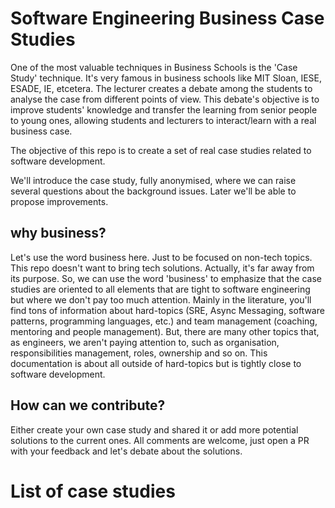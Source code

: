 # Software Engineering Business Case Studies

One of the most valuable techniques in Business Schools is the 'Case Study' technique. It's very famous in business schools like MIT Sloan, IESE, ESADE, IE, etcetera. The lecturer creates a debate among the students to analyse the case from different points of view. This debate's objective is to improve students' knowledge and transfer the learning from senior people to young ones, allowing students and lecturers to interact/learn with a real business case. 

The objective of this repo is to create a set of real case studies related to software development.

We'll introduce the case study, fully anonymised, where we can raise several questions about the background issues. Later we'll be able to propose improvements.

## why business?

Let's use the word business here. Just to be focused on non-tech topics. This repo doesn't want to bring tech solutions. Actually, it's far away from its purpose. So, we can use the word 'business' to emphasize that the case studies are oriented to all elements that are tight to software engineering but where we don't pay too much attention. Mainly in the literature, you'll find tons of information about hard-topics (SRE, Async Messaging, software patterns, programming languages, etc.) and team management (coaching, mentoring and people management). But,  there are many other topics that, as engineers, we aren't paying attention to, such as organisation, responsibilities management, roles, ownership and so on. This documentation is about all outside of hard-topics but is tightly close to software development. 

## How can we contribute? 

Either create your own case study and shared it or add more potential solutions to the current ones. All comments are welcome, just open a PR with your feedback and let's debate about the solutions.

# List of case studies
